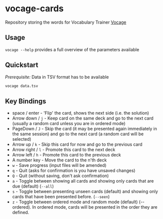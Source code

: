 # vocage-cards

Repository storing the words for Vocabulary Trainer [Vocage](https://github.com/proycon/vocage)

## Usage

`vocage --help` provides a full overview of the parameters available

## Quickstart

*Prerequisite:* Data in TSV format has to be available

```zsh
vocage data.tsv
```

## Key Bindings

- space / enter - 'Flip' the card, shows the next side (i.e. the solution)
- Arrow down / `j` - Keep card on the same deck and go to the next card (usually a random card unless you are in ordered mode)
- PageDown / `J` - Skip the card (it may be presented again immediately in the same session) and go to the next card (a random card will be selected)
- Arrow up / `k` - Skip this card for now and go to the previous card
- Arrow right / `l` - Promote this card to the next deck
- Arrow left / `h` - Promote this card to the previous deck
- A number key - Move the card to the n'th deck
- `w` - Save progress (input files will be amended)
- `q` - Quit (asks for confirmation is you have unsaved changes)
- `Q` - Quit (without saving, don't ask confirmation)
- `a` - Toggle between showing all cards and showing only cards that are due (default) (`--all`)
- `s` - Toggle between presenting unseen cards (default) and showing only cards that have been presented before. (`--seen`)
- `z` - Toggle between ordered mode and random mode (default) (--ordered). In ordered mode, cards will be presented in the order they are defined.
